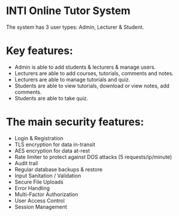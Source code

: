 # INTI Online Tutor System

The system has 3 user types: Admin, Lecturer & Student.

# Key features:
- Admin is able to add students & lecturers & manage users.
- Lecturers are able to add courses, tutorials, comments and notes.
- Lecturers are able to manage tutorials and quiz.
- Students are able to view tutorials, download or view notes, add comments.
- Students are able to take quiz.

# The main security features:
- Login & Registration
- TLS encryption for data in-transit
- AES encryption for data at-rest
- Rate limiter to protect against DOS attacks (5 requests/ip/minute)
- Audit trail
- Regular database backups & restore
- Input Sanitation / Validation
- Secure File Uploads
- Error Handling
- Multi-Factor Authorization
- User Access Control
- Session Management
